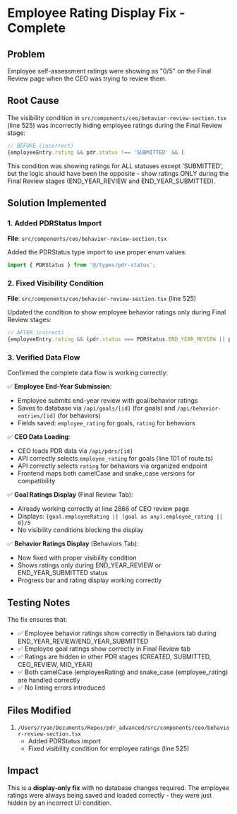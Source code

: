 # Employee Rating Display Fix - Complete

## Problem
Employee self-assessment ratings were showing as "0/5" on the Final Review page when the CEO was trying to review them.

## Root Cause
The visibility condition in `src/components/ceo/behavior-review-section.tsx` (line 525) was incorrectly hiding employee ratings during the Final Review stage:

```typescript
// BEFORE (incorrect)
{employeeEntry.rating && pdr.status !== 'SUBMITTED' && (
```

This condition was showing ratings for ALL statuses except 'SUBMITTED', but the logic should have been the opposite - show ratings ONLY during the Final Review stages (END_YEAR_REVIEW and END_YEAR_SUBMITTED).

## Solution Implemented

### 1. Added PDRStatus Import
**File**: `src/components/ceo/behavior-review-section.tsx`

Added the PDRStatus type import to use proper enum values:
```typescript
import { PDRStatus } from '@/types/pdr-status';
```

### 2. Fixed Visibility Condition
**File**: `src/components/ceo/behavior-review-section.tsx` (line 525)

Updated the condition to show employee behavior ratings only during Final Review stages:
```typescript
// AFTER (correct)
{employeeEntry.rating && (pdr.status === PDRStatus.END_YEAR_REVIEW || pdr.status === PDRStatus.END_YEAR_SUBMITTED) && (
```

### 3. Verified Data Flow
Confirmed the complete data flow is working correctly:

✅ **Employee End-Year Submission**:
- Employee submits end-year review with goal/behavior ratings
- Saves to database via `/api/goals/[id]` (for goals) and `/api/behavior-entries/[id]` (for behaviors)
- Fields saved: `employee_rating` for goals, `rating` for behaviors

✅ **CEO Data Loading**:
- CEO loads PDR data via `/api/pdrs/[id]` 
- API correctly selects `employee_rating` for goals (line 101 of route.ts)
- API correctly selects `rating` for behaviors via organized endpoint
- Frontend maps both camelCase and snake_case versions for compatibility

✅ **Goal Ratings Display** (Final Review Tab):
- Already working correctly at line 2866 of CEO review page
- Displays: `{goal.employeeRating || (goal as any).employee_rating || 0}/5`
- No visibility conditions blocking the display

✅ **Behavior Ratings Display** (Behaviors Tab):
- Now fixed with proper visibility condition
- Shows ratings only during END_YEAR_REVIEW or END_YEAR_SUBMITTED status
- Progress bar and rating display working correctly

## Testing Notes
The fix ensures that:
- ✅ Employee behavior ratings show correctly in Behaviors tab during END_YEAR_REVIEW/END_YEAR_SUBMITTED
- ✅ Employee goal ratings show correctly in Final Review tab
- ✅ Ratings are hidden in other PDR stages (CREATED, SUBMITTED, CEO_REVIEW, MID_YEAR)
- ✅ Both camelCase (employeeRating) and snake_case (employee_rating) are handled correctly
- ✅ No linting errors introduced

## Files Modified
1. `/Users/ryan/Documents/Repos/pdr_advanced/src/components/ceo/behavior-review-section.tsx`
   - Added PDRStatus import
   - Fixed visibility condition for employee ratings (line 525)

## Impact
This is a **display-only fix** with no database changes required. The employee ratings were always being saved and loaded correctly - they were just hidden by an incorrect UI condition.


